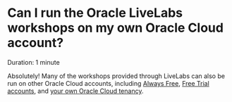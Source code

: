 # Can I run the Oracle LiveLabs workshops on my own Oracle Cloud account?

Duration: 1 minute

Absolutely! Many of the workshops provided through LiveLabs can also be run on other Oracle Cloud accounts, including [Always Free](https://www.oracle.com/cloud/free/#always-free), [Free Trial accounts](https://www.oracle.com/cloud/free/#free-cloud-trial), and [your own Oracle Cloud tenancy](https://www.oracle.com/cloud/bring-your-own-license/faq/universal-credit-pricing.html).
